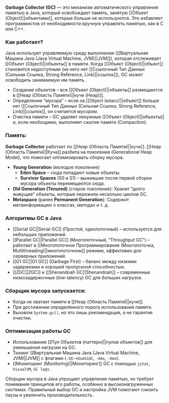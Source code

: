 
**Garbage Collector (GC)** — это механизм автоматического управления памятью в Java, который освобождает память, занятую [[Объект (Object)||объектами]], которые больше не используются. Это избавляет программистов от необходимости вручную управлять памятью, как в C или C++.

### Как работает?

Java использует управляемую среду выполнения ([[Виртуальная Машина Java (Java Virtual Machine, JVM)||JVM]]), которая отслеживает [[Объект (Object)||объекты]] в памяти. Когда [[Объект (Object)||объект]] становится недоступным (на него нет [[Ссылочный Тип Данных (Сильная Ссылка, Strong Reference, Link)||ссылок]]), GC может освободить занимаемую им память.

- Создание объектов – все [[Объект (Object)||объекты]] размещаются в [[Heap (Область Памяти)||куче (Heap)]].
- Определение “мусора” – если на [[Object (класс)||объект]] больше нет [[Ссылочный Тип Данных (Сильная Ссылка, Strong Reference, Link)||ссылок]], он считается мусором.
- Очистка памяти – GC удаляет ненужные [[Объект (Object)||объекты]] и, если необходимо, выполняет сжатие памяти (Compaction).


### Память:

**Garbage Collector** работает по [[Heap (Область Памяти)||куче]]. [[Heap (Область Памяти)||Куча]] разбита на поколения (Generational Heap Model), что помогает оптимизировать сборку мусора.

- **Young Generation** (молодое поколение)
	- **Eden Space** – сюда попадают новые объекты.
	- **Survivor Spaces** (S0 и S1) – выжившие после первой сборки мусора объекты перемещаются сюда.
- **Old Generation (Tenured)** (старое поколение): Хранит “долго живущие” объекты, которые пережили несколько циклов GC.
- **Metaspace** (ранее **Permanent Generation**): Содержит метаинформацию о классах, методах и т. д.

### Алгоритмы GC в Java

- [[Serial GC||Serial GC]] (Простой, однопоточный) – используется для небольших приложений.
- [[Parallel GC||Parallel GC]] (Многопоточный, “Throughput GC”) – работает в [[Многопоточное Программирование (Многопоточка, Multithreading)||многопоточном]] режиме, эффективен для серверных приложений.
- [[G1 GC||G1 GC]] (Garbage First) – баланс между низкими задержками и хорошей пропускной способностью.
- [[ZGC||ZGC]] и [[Shenandoah GC||Shenandoah]] – современные низкозадержочные (low-latency) GC для больших нагрузок.


### Сборщик мусора запускается:

- Когда не хватает памяти в [[Heap (Область Памяти)||куче]].
- При достижении определённого порога использования памяти.
- Вызовом `System.gc()`, но это лишь рекомендация, а не гарантия очистки.

### Оптимизация работы GC

- Использование [[Пул Объектов (паттерн)||пулов объектов]] для уменьшения нагрузки на GC.
- Тюнинг [[Виртуальная Машина Java (Java Virtual Machine, JVM)||JVM]] с флагами (`-XX:+UseG1GC`, `-Xms`, `-Xmx`).
- [[Мониторинг (Monitoring)||Мониторинг]] GC с помощью `jstat`, `VisualVM`, `GC logs`.
  

Сборщик мусора в Java упрощает управление памятью, но требует понимания принципов его работы, особенно в высоконагруженных системах. Правильный выбор GC и настройка JVM помогают снизить паузы и увеличить производительность.